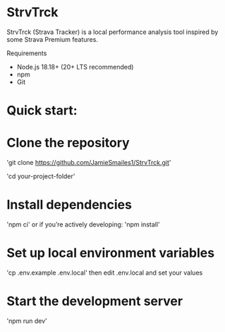 # StrvTrck
StrvTrck (Strava Tracker) is a local performance analysis tool inspired by some Strava Premium features.

Requirements
- Node.js 18.18+ (20+ LTS recommended)
- npm
- Git

# Quick start:

# Clone the repository
'git clone https://github.com/JamieSmailes1/StrvTrck.git'

'cd your-project-folder'

# Install dependencies
'npm ci' or if you’re actively developing: 'npm install'

# Set up local environment variables
'cp .env.example .env.local' then edit .env.local and set your values

# Start the development server
'npm run dev'
